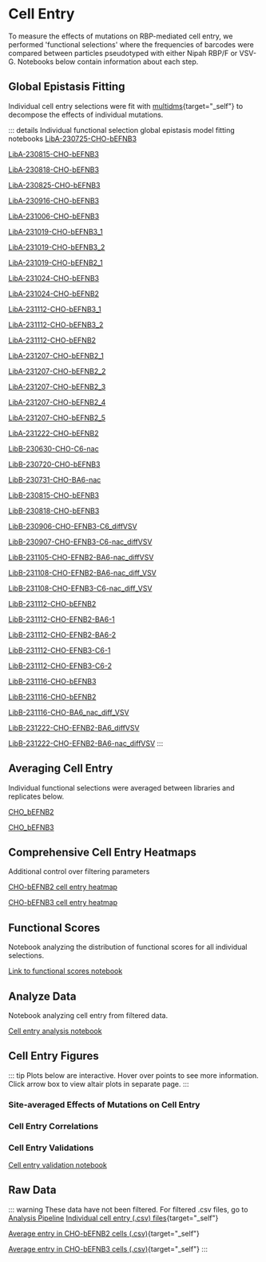 # Cell Entry

To measure the effects of mutations on RBP-mediated cell entry, we performed 'functional selections' where the frequencies of barcodes were compared between particles pseudotyped with either Nipah RBP/F or VSV-G. Notebooks below contain information about each step.



## Global Epistasis Fitting
Individual cell entry selections were fit with [multidms](https://github.com/matsengrp/multidms){target="_self"} to decompose the effects of individual mutations.

::: details Individual functional selection global epistasis model fitting notebooks
<a href="notebooks/func_effects_global_epistasis_LibA-230725-CHO-bEFNB3.html" target="_self">LibA-230725-CHO-bEFNB3</a>

<a href="notebooks/func_effects_global_epistasis_LibA-230815-CHO-bEFNB3.html" target="_self">LibA-230815-CHO-bEFNB3</a>

<a href="notebooks/func_effects_global_epistasis_LibA-230818-CHO-bEFNB3.html" target="_self">LibA-230818-CHO-bEFNB3</a>

<a href="notebooks/func_effects_global_epistasis_LibA-230825-CHO-bEFNB3.html" target="_self">LibA-230825-CHO-bEFNB3</a>

<a href="notebooks/func_effects_global_epistasis_LibA-230916-CHO-bEFNB3.html" target="_self">LibA-230916-CHO-bEFNB3</a>

<a href="notebooks/func_effects_global_epistasis_LibA-231006-CHO-bEFNB3.html" target="_self">LibA-231006-CHO-bEFNB3</a>

<a href="notebooks/func_effects_global_epistasis_LibA-231019-CHO-bEFNB3_1.html" target="_self">LibA-231019-CHO-bEFNB3_1</a>

<a href="notebooks/func_effects_global_epistasis_LibA-231019-CHO-bEFNB3_2.html" target="_self">LibA-231019-CHO-bEFNB3_2</a>

<a href="notebooks/func_effects_global_epistasis_LibA-231019-CHO-bEFNB2_1.html" target="_self">LibA-231019-CHO-bEFNB2_1</a>

<a href="notebooks/func_effects_global_epistasis_LibA-231024-CHO-bEFNB3.html" target="_self">LibA-231024-CHO-bEFNB3</a>

<a href="notebooks/func_effects_global_epistasis_LibA-231024-CHO-bEFNB2.html" target="_self">LibA-231024-CHO-bEFNB2</a>

<a href="notebooks/func_effects_global_epistasis_LibA-231112-CHO-bEFNB3_1.html" target="_self">LibA-231112-CHO-bEFNB3_1</a>

<a href="notebooks/func_effects_global_epistasis_LibA-231112-CHO-bEFNB3_2.html" target="_self">LibA-231112-CHO-bEFNB3_2</a>

<a href="notebooks/func_effects_global_epistasis_LibA-231112-CHO-bEFNB2.html" target="_self">LibA-231112-CHO-bEFNB2</a>

<a href="notebooks/func_effects_global_epistasis_LibA-231207-CHO-bEFNB2_1.html" target="_self">LibA-231207-CHO-bEFNB2_1</a>

<a href="notebooks/func_effects_global_epistasis_LibA-231207-CHO-bEFNB2_2.html" target="_self">LibA-231207-CHO-bEFNB2_2</a>

<a href="notebooks/func_effects_global_epistasis_LibA-231207-CHO-bEFNB2_3.html" target="_self">LibA-231207-CHO-bEFNB2_3</a>

<a href="notebooks/func_effects_global_epistasis_LibA-231207-CHO-bEFNB2_4.html" target="_self">LibA-231207-CHO-bEFNB2_4</a>

<a href="notebooks/func_effects_global_epistasis_LibA-231207-CHO-bEFNB2_5.html" target="_self">LibA-231207-CHO-bEFNB2_5</a>

<a href="notebooks/func_effects_global_epistasis_LibA-231222-CHO-bEFNB2.html" target="_self">LibA-231222-CHO-bEFNB2</a>

<a href="notebooks/func_effects_global_epistasis_LibB-230630-CHO-C6-nac.html" target="_self">LibB-230630-CHO-C6-nac</a>

<a href="notebooks/func_effects_global_epistasis_LibB-230720-CHO-bEFNB3.html" target="_self">LibB-230720-CHO-bEFNB3</a>

<a href="notebooks/func_effects_global_epistasis_LibB-230731-CHO-BA6-nac.html" target="_self">LibB-230731-CHO-BA6-nac</a>

<a href="notebooks/func_effects_global_epistasis_LibB-230815-CHO-bEFNB3.html" target="_self">LibB-230815-CHO-bEFNB3</a>

<a href="notebooks/func_effects_global_epistasis_LibB-230818-CHO-bEFNB3.html" target="_self">LibB-230818-CHO-bEFNB3</a>

<a href="notebooks/func_effects_global_epistasis_LibB-230906-CHO-EFNB3-C6_diffVSV.html" target="_self">LibB-230906-CHO-EFNB3-C6_diffVSV</a>

<a href="notebooks/func_effects_global_epistasis_LibB-230907-CHO-EFNB3-C6-nac_diffVSV.html" target="_self">LibB-230907-CHO-EFNB3-C6-nac_diffVSV</a>

<a href="notebooks/func_effects_global_epistasis_LibB-231105-CHO-EFNB2-BA6-nac_diffVSV.html" target="_self">LibB-231105-CHO-EFNB2-BA6-nac_diffVSV</a>

<a href="notebooks/func_effects_global_epistasis_LibB-231108-CHO-EFNB2-BA6-nac_diff_VSV.html" target="_self">LibB-231108-CHO-EFNB2-BA6-nac_diff_VSV</a>

<a href="notebooks/func_effects_global_epistasis_LibB-231108-CHO-EFNB3-C6-nac_diff_VSV.html" target="_self">LibB-231108-CHO-EFNB3-C6-nac_diff_VSV</a>

<a href="notebooks/func_effects_global_epistasis_LibB-231112-CHO-bEFNB2.html" target="_self">LibB-231112-CHO-bEFNB2</a>

<a href="notebooks/func_effects_global_epistasis_LibB-231112-CHO-EFNB2-BA6-1.html" target="_self">LibB-231112-CHO-EFNB2-BA6-1</a>

<a href="notebooks/func_effects_global_epistasis_LibB-231112-CHO-EFNB2-BA6-2.html" target="_self">LibB-231112-CHO-EFNB2-BA6-2</a>

<a href="notebooks/func_effects_global_epistasis_LibB-231112-CHO-EFNB3-C6-1.html" target="_self">LibB-231112-CHO-EFNB3-C6-1</a>

<a href="notebooks/func_effects_global_epistasis_LibB-231112-CHO-EFNB3-C6-2.html" target="_self">LibB-231112-CHO-EFNB3-C6-2</a>

<a href="notebooks/func_effects_global_epistasis_LibB-231116-CHO-bEFNB3.html" target="_self">LibB-231116-CHO-bEFNB3</a>

<a href="notebooks/func_effects_global_epistasis_LibB-231116-CHO-bEFNB2.html" target="_self">LibB-231116-CHO-bEFNB2</a>

<a href="notebooks/func_effects_global_epistasis_LibB-231116-CHO-BA6_nac_diff_VSV.html" target="_self">LibB-231116-CHO-BA6_nac_diff_VSV</a>

<a href="notebooks/func_effects_global_epistasis_LibB-231222-CHO-EFNB2-BA6_diffVSV.html" target="_self">LibB-231222-CHO-EFNB2-BA6_diffVSV</a>

<a href="notebooks/func_effects_global_epistasis_LibB-231222-CHO-EFNB2-BA6-nac_diffVSV.html" target="_self">LibB-231222-CHO-EFNB2-BA6-nac_diffVSV</a>
:::

## Averaging Cell Entry
Individual functional selections were averaged between libraries and replicates below.

<a href="notebooks/avg_func_effects_CHO_bEFNB2.html" target="_self">CHO_bEFNB2</a>

<a href="notebooks/avg_func_effects_CHO_bEFNB3.html" target="_self">CHO_bEFNB3</a>

## Comprehensive Cell Entry Heatmaps
Additional control over filtering parameters

<a href="htmls/CHO_bEFNB2_func_effects.html" target="_self">CHO-bEFNB2 cell entry heatmap</a>

<a href="htmls/CHO_bEFNB3_func_effects.html" target="_self">CHO-bEFNB3 cell entry heatmap</a>


## Functional Scores
Notebook analyzing the distribution of functional scores for all individual selections.

<a href="notebooks/analyze_func_scores.html" target="_self">Link to functional scores notebook</a>

## Analyze Data
Notebook analyzing cell entry from filtered data.

<a href="notebooks/nipah_RBP_entry_analysis.html" target="_self">Cell entry analysis notebook</a>

## Cell Entry Figures
::: tip
Plots below are interactive. Hover over points to see more information.
Click arrow box to view altair plots in separate page.
:::


<Figure caption="Cell entry of different RBP regions">
    <Altair :showShadow="true" :spec-url="'htmls/entry_region_boxplot_plot.html'"></Altair>
</Figure>

### Site-averaged Effects of Mutations on Cell Entry

<Figure caption="Sites in RBP neck and contact sites (ranked from least constrained to most)">
    <Altair :showShadow="true" :spec-url="'htmls/combined_region_barplot_output.html'"></Altair>
</Figure>

### Cell Entry Correlations

<Figure caption="Correlation between site-averaged effects of mutations on cell entry">
    <Altair :showShadow="true" :spec-url="'htmls/E2_E3_entry_corr_plot.html'"></Altair>
</Figure>


<Figure caption="Correlation between effects of all mutations on cell entry">
    <Altair :showShadow="true" :spec-url="'htmls/E2_E3_entry_all_muts_plot.html'"></Altair>
</Figure>

### Cell Entry Validations

<a href="notebooks/cell_entry_validations.html" target="_self">Cell entry validation notebook</a>


<Figure caption="We validated the DMS cell entry measurements by making individual RBP mutants, expressing them on pseudovirus particles, and measuring luciferase following infection.">
    <Altair :showShadow="true" :spec-url="'htmls/corr_plots_combined.html'"></Altair>
</Figure>

## Raw Data
::: warning These data have not been filtered. For filtered .csv files, go to [Analysis Pipeline](/pipeline_information)
[Individual cell entry (.csv) files](https://github.com/dms-vep/Nipah_Malaysia_RBP_DMS/tree/master/results/func_effects/by_selection){target="_self"}

[Average entry in CHO-bEFNB2 cells (.csv)](https://github.com/dms-vep/Nipah_Malaysia_RBP_DMS/blob/master/results/func_effects/averages/CHO_bEFNB2_func_effects.csv){target="_self"}

[Average entry in CHO-bEFNB3 cells (.csv)](https://github.com/dms-vep/Nipah_Malaysia_RBP_DMS/blob/master/results/func_effects/averages/CHO_bEFNB3_func_effects.csv){target="_self"}
:::



